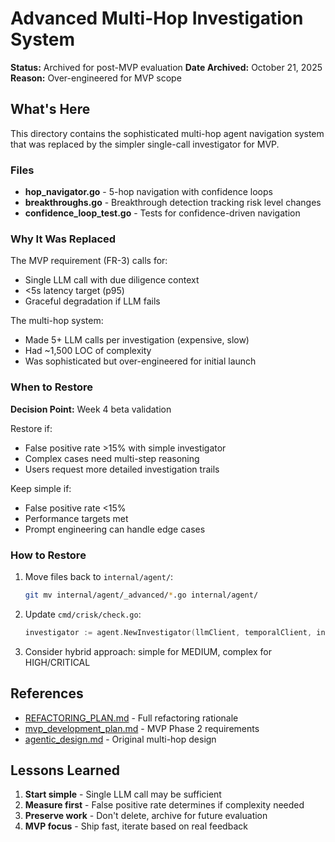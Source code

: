 # Advanced Multi-Hop Investigation System

**Status:** Archived for post-MVP evaluation
**Date Archived:** October 21, 2025
**Reason:** Over-engineered for MVP scope

## What's Here

This directory contains the sophisticated multi-hop agent navigation system that was replaced by the simpler single-call investigator for MVP.

### Files

- **hop_navigator.go** - 5-hop navigation with confidence loops
- **breakthroughs.go** - Breakthrough detection tracking risk level changes
- **confidence_loop_test.go** - Tests for confidence-driven navigation

### Why It Was Replaced

The MVP requirement (FR-3) calls for:
- Single LLM call with due diligence context
- <5s latency target (p95)
- Graceful degradation if LLM fails

The multi-hop system:
- Made 5+ LLM calls per investigation (expensive, slow)
- Had ~1,500 LOC of complexity
- Was sophisticated but over-engineered for initial launch

### When to Restore

**Decision Point:** Week 4 beta validation

Restore if:
- False positive rate >15% with simple investigator
- Complex cases need multi-step reasoning
- Users request more detailed investigation trails

Keep simple if:
- False positive rate <15%
- Performance targets met
- Prompt engineering can handle edge cases

### How to Restore

1. Move files back to `internal/agent/`:
   ```bash
   git mv internal/agent/_advanced/*.go internal/agent/
   ```

2. Update `cmd/crisk/check.go`:
   ```go
   investigator := agent.NewInvestigator(llmClient, temporalClient, incidentsClient, nil)
   ```

3. Consider hybrid approach: simple for MEDIUM, complex for HIGH/CRITICAL

## References

- [REFACTORING_PLAN.md](../../../dev_docs/03-implementation/REFACTORING_PLAN.md) - Full refactoring rationale
- [mvp_development_plan.md](../../../dev_docs/00-product/mvp_development_plan.md#L173-L206) - MVP Phase 2 requirements
- [agentic_design.md](../../../dev_docs/01-architecture/agentic_design.md) - Original multi-hop design

## Lessons Learned

1. **Start simple** - Single LLM call may be sufficient
2. **Measure first** - False positive rate determines if complexity needed
3. **Preserve work** - Don't delete, archive for future evaluation
4. **MVP focus** - Ship fast, iterate based on real feedback

